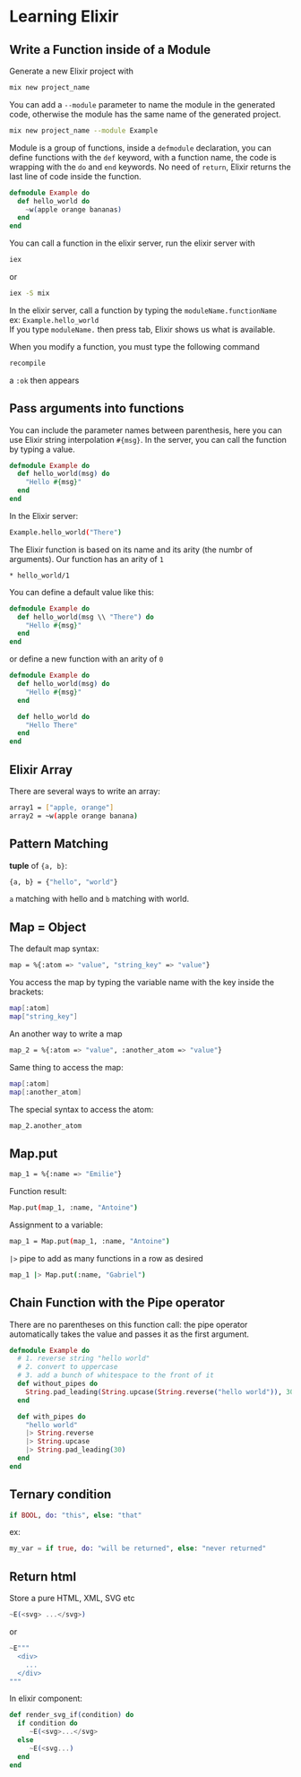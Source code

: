 # Learning Elixir

## Write a Function inside of a Module

Generate a new Elixir project with

```bash
mix new project_name
```

You can add a `--module` parameter to name the module in the generated code, otherwise the module has the same name of the generated project.

```bash
mix new project_name --module Example
```

Module is a group of functions, inside a `defmodule` declaration, you can define functions with the `def` keyword, with a function name, the code is wrapping with the `do` and `end` keywords.
No need of `return`, Elixir returns the last line of code inside the function.

```elixir
defmodule Example do
  def hello_world do
    ~w(apple orange bananas)
  end
end
```

You can call a function in the elixir server, run the elixir server with

```bash
iex
```

or  

```bash
iex -S mix
```

In the elixir server, call a function by typing the `moduleName.functionName`  
ex: `Example.hello_world`  
If you type `moduleName.` then press tab, Elixir shows us what is available.

When you modify a function, you must type the following command

```bash
recompile
```

a `:ok` then appears

## Pass arguments into functions

You can include the parameter names between parenthesis, here you can use Elixir string interpolation `#{msg}`. In the server, you can call the function by typing a value.

```elixir
defmodule Example do
  def hello_world(msg) do
    "Hello #{msg}"
  end
end
```

In the Elixir server:

```bash
Example.hello_world("There")
```

The Elixir function is based on its name and its arity (the numbr of arguments). Our function has an arity of `1`

`* hello_world/1`

You can define a default value like this:

```elixir
defmodule Example do
  def hello_world(msg \\ "There") do
    "Hello #{msg}"
  end
end
```

or define a new function with an arity of `0`

```elixir
defmodule Example do
  def hello_world(msg) do
    "Hello #{msg}"
  end

  def hello_world do
    "Hello There"
  end
end
```

## Elixir Array

There are several ways to write an array:

```bash
array1 = ["apple, orange"]
array2 = ~w(apple orange banana)
```

## Pattern Matching

**tuple** of `{a, b}`:

```bash
{a, b} = {"hello", "world"}
```

`a` matching with hello and `b` matching with world.

## Map = Object

The default map syntax:

```bash
map = %{:atom => "value", "string_key" => "value"}
```

You access the map by typing the variable name with the key inside the brackets:

```bash
map[:atom]
map["string_key"]
```

An another way to write a map

```bash
map_2 = %{:atom => "value", :another_atom => "value"}
```

Same thing to access the map:

```bash
map[:atom]
map[:another_atom]
```

The special syntax to access the atom:

```bash
map_2.another_atom
```

## Map.put

```bash
map_1 = %{:name => "Emilie"}
```

Function result:

```bash
Map.put(map_1, :name, "Antoine")
```

Assignment to a variable:

```bash
map_1 = Map.put(map_1, :name, "Antoine")
```

`|>` pipe to add as many functions in a row as desired

```bash
map_1 |> Map.put(:name, "Gabriel")
```

## Chain Function with the Pipe operator

There are no parentheses on this function call: the pipe operator automatically takes the value and passes it as the first argument.

```elixir
defmodule Example do
  # 1. reverse string "hello world"
  # 2. convert to uppercase
  # 3. add a bunch of whitespace to the front of it
  def without_pipes do
    String.pad_leading(String.upcase(String.reverse("hello world")), 30)
  end

  def with_pipes do
    "hello world"
    |> String.reverse
    |> String.upcase
    |> String.pad_leading(30)
  end
end
```

## Ternary condition

```elixir
if BOOL, do: "this", else: "that"
```

ex:

```elixir
my_var = if true, do: "will be returned", else: "never returned"
```

## Return html

Store a pure HTML, XML, SVG etc

```elixir
~E(<svg> ...</svg>)
```

or

```elixir
~E"""
  <div>
    ...
  </div>
"""
```

In elixir component:

```elixir
def render_svg_if(condition) do
  if condition do
     ~E(<svg>...</svg>
  else
     ~E(<svg...)
  end
end
```
